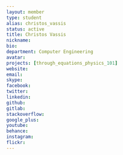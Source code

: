 ```yaml
---
layout: member
type: student
alias: christos_vassis
status: active
title: Christos Vassis
nickname:
bio:
department: Computer Engineering
avatar:
projects: [through_equations_physics_101]
website:
email:
skype:
facebook:
twitter:
linkedin:
github:
gitlab:
stackoverflow:
google_plus:
youtube:
behance:
instagram:
flickr:
---
```


